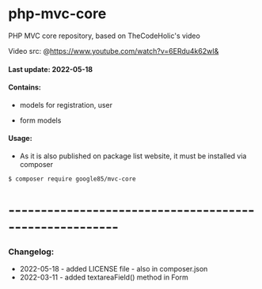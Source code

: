 # php-mvc-core
PHP MVC core repository, based on TheCodeHolic's video

Video src: @https://www.youtube.com/watch?v=6ERdu4k62wI&


#### Last update: 2022-05-18

#### Contains:

- models for registration, user

- form models

#### Usage:

 - As it is also published on package list website, it must be installed via composer
 
 ```
 $ composer require google85/mvc-core
 ```


# -------------------------------------------------------

### Changelog:


- 2022-05-18 - added LICENSE file
             - also in composer.json
- 2022-03-11 - added textareaField() method in Form
 



